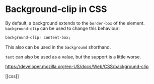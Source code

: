 # Background-clip in CSS

By default, a background extends to the `border-box` of the element. `background-clip` can be used to change this behaviour:
```css
background-clip: content-box;
```

This also can be used in the `background` shorthand.

`text` can also be used as a value, but the support is a little worse.

https://developer.mozilla.org/en-US/docs/Web/CSS/background-clip

[[css]]